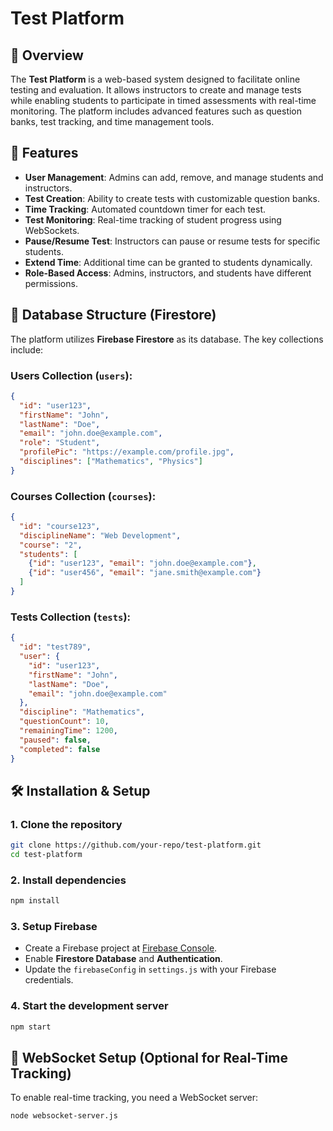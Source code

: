 # Test Platform

## 📌 Overview
The **Test Platform** is a web-based system designed to facilitate online testing and evaluation. It allows instructors to create and manage tests while enabling students to participate in timed assessments with real-time monitoring. The platform includes advanced features such as question banks, test tracking, and time management tools.

## 🚀 Features
- **User Management**: Admins can add, remove, and manage students and instructors.
- **Test Creation**: Ability to create tests with customizable question banks.
- **Time Tracking**: Automated countdown timer for each test.
- **Test Monitoring**: Real-time tracking of student progress using WebSockets.
- **Pause/Resume Test**: Instructors can pause or resume tests for specific students.
- **Extend Time**: Additional time can be granted to students dynamically.
- **Role-Based Access**: Admins, instructors, and students have different permissions.

## 📂 Database Structure (Firestore)
The platform utilizes **Firebase Firestore** as its database. The key collections include:

### **Users Collection (`users`):**
```json
{
  "id": "user123",
  "firstName": "John",
  "lastName": "Doe",
  "email": "john.doe@example.com",
  "role": "Student",
  "profilePic": "https://example.com/profile.jpg",
  "disciplines": ["Mathematics", "Physics"]
}
```

### **Courses Collection (`courses`):**
```json
{
  "id": "course123",
  "disciplineName": "Web Development",
  "course": "2",
  "students": [
    {"id": "user123", "email": "john.doe@example.com"},
    {"id": "user456", "email": "jane.smith@example.com"}
  ]
}
```

### **Tests Collection (`tests`):**
```json
{
  "id": "test789",
  "user": {
    "id": "user123",
    "firstName": "John",
    "lastName": "Doe",
    "email": "john.doe@example.com"
  },
  "discipline": "Mathematics",
  "questionCount": 10,
  "remainingTime": 1200,
  "paused": false,
  "completed": false
}
```

## 🛠️ Installation & Setup
### **1. Clone the repository**
```sh
git clone https://github.com/your-repo/test-platform.git
cd test-platform
```

### **2. Install dependencies**
```sh
npm install
```

### **3. Setup Firebase**
- Create a Firebase project at [Firebase Console](https://console.firebase.google.com/).
- Enable **Firestore Database** and **Authentication**.
- Update the `firebaseConfig` in `settings.js` with your Firebase credentials.

### **4. Start the development server**
```sh
npm start
```

## 🔗 WebSocket Setup (Optional for Real-Time Tracking)
To enable real-time tracking, you need a WebSocket server:
```sh
node websocket-server.js
```

